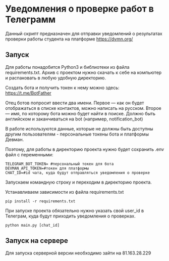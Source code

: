 # Уведомления о проверке работ в Телеграмм

 Данный скрипт предназначен для отправки уведомлений о результатах проверки работы студента на платформе https://dvmn.org/
 
 ## Запуск
 
 Для работы понадобится Python3 и библиотеки из файла requirements.txt.
 Архив с проектом нужно скачать к себе на компьютер и распаковать в любую удобную директорию.
 
 Создать бота и получить токен к нему можно здесь:
 https://t.me/BotFather
 
 Отец ботов попросит ввести два имени. 
 Первое — как он будет отображаться в списке контактов, можно написать на русском. 
 Второе — имя, по которому бота можно будет найти в поиске. Должно быть английском и заканчиваться на bot (например, notification_bot)
 
 В работе используются данные, которые не должны быть доступны другим пользователям - персональные токены бота и платформы Девман.
 
 Поэтому, для работы в директорию проекта нужно будет сохранить .env файл с переменными:
 ```
TELEGRAM_BOT_TOKEN= #персональный токен для бота
DEVMAN_API_TOKEN=#токен для платформы
CHAT_ID=#id чата, куда будут отправляться уведомления о проверке
```
Запускаем командную строку и переходим в директорию проекта.

Устанавливаем зависимости из файла requirements.txt
```
pip install -r requirements.txt
```
При запуске проекта обязательно нужно указать свой user_id в Телеграм, куда будут приходить уведомления о проверках.

```
python main.py [chat_id]
```
## Запуск на сервере

Для запуска серверной версии необходимо зайти на 81.163.28.229


